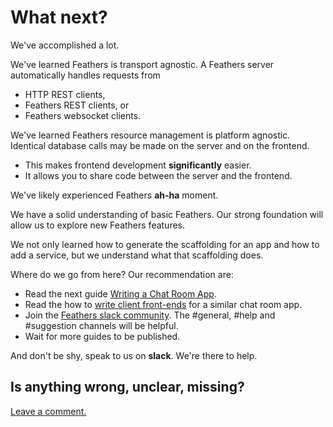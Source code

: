 # What next?

We've accomplished a lot.

We've learned Feathers is transport agnostic.
A Feathers server automatically handles requests from
- HTTP REST clients,
- Feathers REST clients, or
- Feathers websocket clients.

We've learned Feathers resource management is platform agnostic.
Identical database calls may be made on the server and on the frontend.
- This makes frontend development **significantly** easier.
- It allows you to share code between the server and the frontend.

We've likely experienced Feathers **ah-ha** moment.

We have a solid understanding of basic Feathers.
Our strong foundation will allow us to explore new Feathers features.

We not only learned how to generate the scaffolding for an app and how to add a service,
but we understand what that scaffolding does.

Where do we go from here? Our recommendation are:

- Read the next guide [Writing a Chat Room App](chat/readme.md).
- Read the how to
[write client front-ends](https://docs.feathersjs.com/v/auk/getting-started/frontend.html)
for a similar chat room app.
- Join the [Feathers slack community](https://feathersjs.slack.com/messages/general/).
The #general, #help and #suggestion channels will be helpful.
- Wait for more guides to be published.

And don't be shy, speak to us on **slack**. We're there to help.

## Is anything wrong, unclear, missing?
[Leave a comment.](https://github.com/feathersjs/feathers-guide/issues/new?title=Comment:Step-What-next&body=Comment:Step-What-next)

